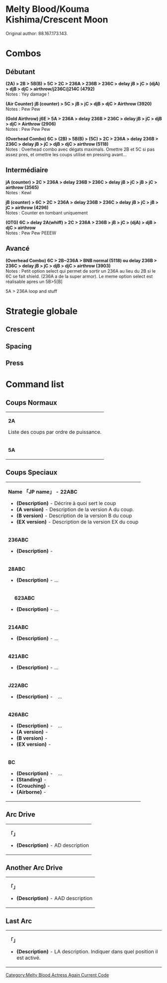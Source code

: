 # Melty Blood/Kouma Kishima/Crescent Moon

Original author: 88.167.173.143.

# Combos

## Débutant

**(2A) \> 2B \> 5B(B) \> 5C \> 2C \> 236A \> 236B \> 236C \> delay jB \>
jC \> (djA) \> djB \> djC \> airthrow/j236C/j214C (4792)**  
Notes : Yey damage !

**(Air Counter)** **jB (counter) \> 5C \> jB \> jC \> djB \> djC \>
Airthrow (3920)**  
Notes : Pew Pew

**(Gold Airthrow)** **j6E \> 5A \> 236A \> delay 236B \> 236C \> delay
jB \> jC \> djB \> djC \> Airthrow (2906)**  
Notes : Pew Pew Pew

**(Overhead Combo)** **6C \> (2B) \> 5B(B) \> (5C) \> 2C \> 236A \>
delay 236B \> 236C \> delay jB \> jC \> djB \> djC \> airthrow
(5118)**  
Notes : Overhead combo avec dégats maximals. Omettre 2B et 5C si pas
assez pres, et omettre les coups utilisé en pressing avant...

## Intermédiaire

**jA (counter) \> 2C \> 236A \> delay 236B \> 236C \> delay jB \> jC \>
jB \> jC \> airthrow (3565)**  
Notes : Kewl

**jB (counter) \> 6C \> 2C \> 236A \> delay 236B \> 236C \> delay jB \>
jC \> jB \> jC \> airthrow (4296)**  
Notes : Counter en tombant uniquement

**(OTG)** **6C \> delay 2A(whiff) \> 2C \> 236A \> 236B \> jB \> jC \>
(djA) \> djB \> djC \> airthrow**  
Notes : Pew Pew PEEEW

## Avancé

**(Overhead Combo)** **6C \> 2B\~236A \> BNB normal (5118) ou delay 236B
\> 236C \> delay jB \> jC \> djB \> djC \> airthrow (3903)**  
Notes : Petit option select qui permet de sortir un 236A au lieu du 2B
si le 6C se fait shield. (236A a de la super armor). Le meme option
select est réalisable apres un 5B\>5\[B\]

5A \> 236A loop and stuff

# Strategie globale

## Crescent

## Spacing

## Press

# Command list

## Coups Normaux

<table>
<tbody>
<tr class="odd">
<td><p><strong>2A</strong></p>
<p>Liste des coups par ordre de puissance.</p></td>
</tr>
<tr class="even">
<td><p><strong>5A</strong></p></td>
</tr>
</tbody>
</table>

## Coups Speciaux

<table>
<tbody>
<tr class="odd">
<td><p><strong>Name 「JP name」 - 22ABC</strong></p>
<ul>
<li><strong>(Description)</strong> - Décrire à quoi sert le coup</li>
<li><strong>(A version)</strong> - Description de la version A du
coup.</li>
<li><strong>(B version)</strong> - Description de la version B du
coup</li>
<li><strong>(EX version)</strong> - Description de la version EX du
coup</li>
</ul></td>
</tr>
<tr class="even">
<td><p><strong>236ABC</strong></p>
<ul>
<li><strong>(Description)</strong> -</li>
</ul></td>
</tr>
<tr class="odd">
<td><p><strong>28ABC</strong></p>
<ul>
<li><strong>(Description)</strong> - ...</li>
</ul></td>
</tr>
<tr class="even">
<td><p><strong>　 623ABC</strong></p>
<ul>
<li><strong>(Description)</strong> - ...</li>
</ul></td>
</tr>
<tr class="odd">
<td><p><strong>214ABC</strong></p>
<ul>
<li><strong>(Description)</strong> - ...</li>
</ul></td>
</tr>
<tr class="even">
<td><p><strong>421ABC</strong></p>
<ul>
<li><strong>(Description)</strong> - ...</li>
</ul></td>
</tr>
<tr class="odd">
<td><p><strong>J22ABC</strong></p>
<ul>
<li><strong>(Description)</strong> -　...</li>
</ul></td>
</tr>
<tr class="even">
<td><p><strong>426ABC</strong></p>
<ul>
<li><strong>(Description)</strong> -　...</li>
<li><strong>(A version)</strong> -</li>
<li><strong>(B version)</strong> -</li>
<li><strong>(EX version)</strong> -</li>
</ul></td>
</tr>
<tr class="odd">
<td><p><strong>BC</strong></p>
<ul>
<li><strong>(Description)</strong> -　...</li>
<li><strong>(Standing)</strong> -</li>
<li><strong>(Crouching)</strong> -</li>
<li><strong>(Airborne)</strong> -</li>
</ul></td>
</tr>
</tbody>
</table>

## Arc Drive

<table>
<tbody>
<tr class="odd">
<td><p><strong>「」</strong></p>
<ul>
<li><strong>(Description)</strong> - AD description</li>
</ul></td>
</tr>
</tbody>
</table>

## Another Arc Drive

<table>
<tbody>
<tr class="odd">
<td><p><strong>「」</strong></p>
<ul>
<li><strong>(Description)</strong> - AAD description</li>
</ul></td>
</tr>
</tbody>
</table>

## Last Arc

<table>
<tbody>
<tr class="odd">
<td><p><strong>「」</strong></p>
<ul>
<li><strong>(Description)</strong> - LA description. Indiquer dans quel
position il est activé.</li>
</ul></td>
</tr>
</tbody>
</table>

[Category:Melty Blood Actress Again Current
Code](Category:Melty_Blood_Actress_Again_Current_Code "wikilink")
